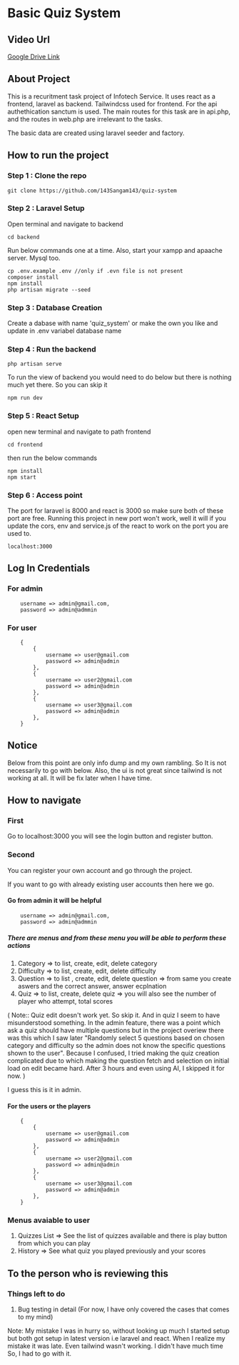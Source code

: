 # Basic Quiz System

## Video Url
<a href="https://drive.google.com/file/d/1xA2KVplEh-ioBil2ObV1z_PitKip-V9u/view?usp=sharing">Google Drive Link </a>

## About Project

This is a recuritment task project of Infotech Service. It uses react as a frontend, laravel as backend. Tailwindcss used for frontend. For the api authethication sanctum is used. The main routes for this task are in api.php, and the routes in web.php are irrelevant to the tasks. 

The basic data are created using laravel seeder and factory.

## How to run the project

### Step 1 : Clone the repo
```
git clone https://github.com/143Sangam143/quiz-system
```
### Step 2 : Laravel Setup
Open terminal and navigate to backend
```
cd backend
```
Run below commands one at a time. Also, start your xampp and apaache server. Mysql too.
```
cp .env.example .env //only if .evn file is not present
composer install
npm install
php artisan migrate --seed
```

### Step 3 : Database Creation

Create a dabase with name 'quiz_system' or make the own you like and update in .env variabel database name

### Step 4 : Run the backend
```
php artisan serve
```
To run the view of backend you would need to do below but there is nothing much yet there. So you can skip it
```
npm run dev
```

### Step 5 : React Setup

open new terminal and navigate to path frontend
```
cd frontend
```
then run the below commands
```
npm install
npm start
```

### Step 6 : Access point
The port for laravel is 8000 and react is 3000 so make sure both of these port are free. Running this project in new port won't work, well it will if you update the cors, env and service.js of the react to work on the port you are used to.

```
localhost:3000
```

## Log In Credentials

### For admin
```
    username => admin@gmail.com,
    password => admin@admmin
```
### For user
```
    {
        {
            username => user@gmail.com
            password => admin@admin
        },
        {
            username => user2@gmail.com
            password => admin@admin
        },
        {
            username => user3@gmail.com
            password => admin@admin
        },
    }
```

## Notice

Below from this point are only info dump and my own rambling. So It is not necessarily to go with below. Also, the ui is not great since tailwind is not working at all.  It will be fix later when I have time.

## How to navigate

### First
Go to localhost:3000 you will see the login button and register button.

### Second
You can register your own account and go through the project.

If you want to go with already existing user accounts then here we go.

#### Go from admin it will be helpful
```
    username => admin@gmail.com,
    password => admin@admmin
```

##### There are menus and from these menu you will be able to perform these actions
1. Category => to list, create, edit, delete category
2. Difficulty => to list, create, edit, delete difficulty
3. Question  => to list , create, edit, delete question
            => from same you create aswers and the correct answer, answer ecplnation
4. Quiz => to list, create, delete quiz 
        => you will also see the number of player who attempt, total scores

(
    Note:: Quiz edit doesn't work yet. So skip it. And in quiz I seem to have misunderstood something. In the admin feature, there was a point which ask a quiz should have multiple questions but in the project overiew there was this which I saw later "Randomly select 5 questions based on chosen category and difficulty so the admin does not know
    the specific questions shown to the user". Because I confused, I tried making the quiz creation complicated due to which making the question fetch and selection on initial load on edit became hard. After 3 hours and even using AI, I skipped it for now.
)

I guess this is it in admin.

#### For the users or the players
```
    {
        {
            username => user@gmail.com
            password => admin@admin
        },
        {
            username => user2@gmail.com
            password => admin@admin
        },
        {
            username => user3@gmail.com
            password => admin@admin
        },
    }
```

### Menus avaiable to user
1. Quizzes List => See the list of quizzes available and there is play button from which you can play
2. History => See what quiz you played previously and your scores


## To the person who is reviewing this

### Things left to do
1. Bug testing in detail (For now, I have only covered the cases that comes to my mind)

Note: My mistake I was in hurry so, without looking up much I started setup but both got setup in latest version i.e laravel and react. When I realize my mistake it was late. Even tailwind wasn't working. I didn't have much time So, I had to go with it. 